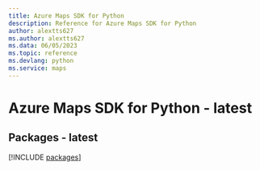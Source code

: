 ```yaml
---
title: Azure Maps SDK for Python
description: Reference for Azure Maps SDK for Python
author: alextts627
ms.author: alextts627
ms.data: 06/05/2023
ms.topic: reference
ms.devlang: python
ms.service: maps
---
```

# Azure Maps SDK for Python - latest
## Packages - latest
[!INCLUDE [packages](maps-index.md)]